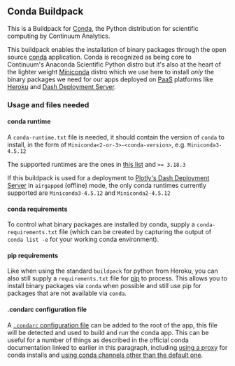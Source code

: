 ## Conda Buildpack

This is a Buildpack for [Conda](http://conda.pydata.org/), the Python distribution for scientific computing by Continuum Analytics.

This buildpack enables the installation of binary packages through the open source [conda](http://conda.pydata.org/) application.  Conda is recognized as being core to Continuum's Anaconda Scientific Python distro but it's also at the heart of the lighter weight [Miniconda](http://conda.pydata.org/miniconda.html) distro which we use here to install _only_ the binary packages we need for our apps deployed on [PaaS](https://en.wikipedia.org/wiki/Platform_as_a_service) platforms like [Heroku](https://www.heroku.com/) and [Dash Deployment Server](https://plot.ly/dash/pricing/).

### Usage and files needed

#### conda runtime

A `conda-runtime.txt` file is needed, it should contain the version of `conda` to install, in the form of `Miniconda<2-or-3>-<conda-version>`, e.g. `Miniconda3-4.5.12`

The supported runtimes are the ones in [this list](https://repo.continuum.io/miniconda/) and `>= 3.18.3`

If this buildpack is used for a deployment to [Plotly's Dash Deployment Server](https://plot.ly/dash/pricing/) in `airgapped` (offline) mode, the only conda runtimes currently supported are `Miniconda3-4.5.12` and `Miniconda2-4.5.12`

#### conda requirements

To control what binary packages are installed by conda, supply a `conda-requirements.txt` file (which can be created by capturing the output of `conda list -e` for your working conda environment).

#### pip requirements

Like when using the standard `buildpack` for python from Heroku, you can also still supply a `requirements.txt` file for [pip](https://github.com/pypa/pip) to process. This allows you to install binary packages via `conda` when possible and still use pip for packages that are not available via `conda`.

#### .condarc configuration file

A [`.condarc` configuration file](https://docs.conda.io/projects/conda/en/latest/user-guide/configuration/use-condarc.html) can be added to the root of the app, this file will be detected and used to build and run the conda app. This can be useful for a number of things as described in the official conda documentation linked to earlier in this paragraph, including [using a proxy](https://docs.conda.io/projects/conda/en/latest/user-guide/configuration/use-condarc.html#configure-conda-for-use-behind-a-proxy-server-proxy-servers) for conda installs and [using conda channels other than the default one](https://docs.conda.io/projects/conda/en/latest/user-guide/configuration/use-condarc.html#channel-locations-channels).


